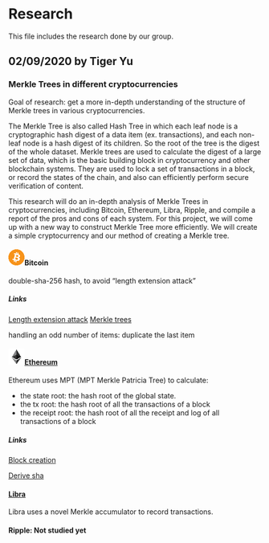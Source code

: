 # Research

This file includes the research done by our group.

## 02/09/2020 by Tiger Yu

### Merkle Trees in different cryptocurrencies

Goal of research: get a more in-depth understanding of the structure of Merkle trees in various cryptocurrencies. 

The Merkle Tree is also called Hash Tree in which each leaf node is a cryptographic hash digest of a data item (ex. transactions), and each non-leaf node is a hash digest of its children. So the root of the tree is the digest of the whole dataset. Merkle trees are used to calculate the digest of a large set of data, which is the basic building block in cryptocurrency and other blockchain systems. They are used to lock a set of transactions in a block, or record the states of the chain, and also can efficiently perform secure verification of content.


This research will do an in-depth analysis of Merkle Trees in cryptocurrencies, including Bitcoin, Ethereum, Libra, Ripple, and compile a report of the pros and cons of each system. For this project, we will come up with a new way to construct Merkle Tree more efficiently. We will create a simple cryptocurrency and our method of creating a Merkle tree.

#### ![Bitcoin logo]Bitcoin
double-sha-256 hash, to avoid “length extension attack”

##### Links
[Length extension attack](https://en.wikipedia.org/wiki/Length_extension_attack)
[Merkle trees](https://en.bitcoin.it/wiki/Protocol_documentation#Merkle_Trees)

handling an odd number of items: duplicate the last item

#### [![Etherum Logo]Ethereum](https://blog.ethereum.org/2015/11/15/merkling-in-ethereum/)


Ethereum uses MPT (MPT  Merkle Patricia Tree) to calculate: 
- the state root: the hash root of the global state.
- the tx root: the hash root of all the transactions of a block
- the receipt root: the hash root of all the receipt and log of all transactions of a block

##### Links

[Block creation](https://github.com/ethereum/go-ethereum/blob/b6d4f6b66e99c08f419e6a469259cbde1c8b0582/core/types/block.go#L209)

[Derive sha](https://github.com/ethereum/go-ethereum/blob/461291882edce0ac4a28f64c4e8725b7f57cbeae/core/types/derive_sha.go#L32)

#### [Libra](https://developers.libra.org/docs/crates/storage)

Libra uses a novel Merkle accumulator to record transactions.

#### Ripple:  Not studied yet

<!-- Reference links -->
[Bitcoin Logo]: pictures/BC_Logo_32x32.png "Bitcoin"
[Etherum Logo]: pictures/etherum_32x32.png "Etherum"
